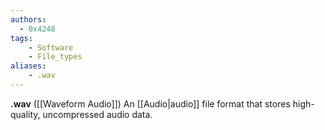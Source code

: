 ```yaml
---
authors:
  - 0x4248
tags:
    - Software
    - File_types
aliases:
    - .wav
---
```

**.wav** ([[Waveform Audio]]) An [[Audio|audio]] file format that stores high-quality, uncompressed audio data.

